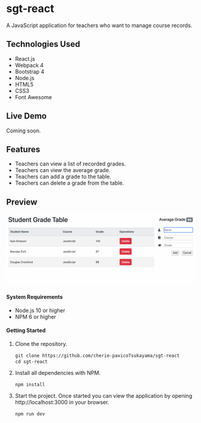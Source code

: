 # sgt-react
A JavaScript application for teachers who want to manage course records.

## Technologies Used

 - React.js
 - Webpack 4
 - Bootstrap 4
 - Node.js
 - HTML5
 - CSS3
 - Font Awesome

 ## Live Demo

 Coming soon.

 ## Features

 - Teachers can view a list of recorded grades.
 - Teachers can view the average grade.
 - Teachers can add a grade to the table.
 - Teachers can delete a grade from the table.

## Preview
![SGT React](server/public/images/react-STG.gif)

#### System Requirements

- Node.js 10 or higher
- NPM 6 or higher

#### Getting Started

1. Clone the repository.

    ```shell
    git clone https://github.com/cherie-pavicoTsukayama/sgt-react
    cd sgt-react
    ```

1. Install all dependencies with NPM.

    ```shell
    npm install
    ```

1. Start the project. Once started you can view the application by opening http://localhost:3000 in your browser.

    ```shell
    npm run dev
    ```
